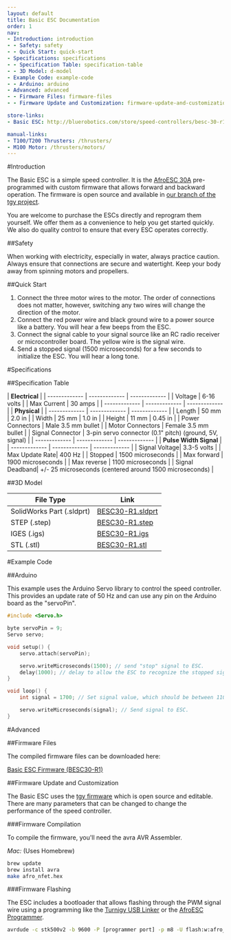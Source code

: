 ```yaml
---
layout: default
title: Basic ESC Documentation
order: 1
nav:
- Introduction: introduction
- - Safety: safety
- - Quick Start: quick-start
- Specifications: specifications
- - Specification Table: specification-table
- - 3D Model: d-model
- Example Code: example-code
- - Arduino: arduino
- Advanced: advanced
- - Firmware Files: firmware-files
- - Firmware Update and Customization: firmware-update-and-customization

store-links:
- Basic ESC: http://bluerobotics.com/store/speed-controllers/besc-30-r1/

manual-links:
- T100/T200 Thrusters: /thrusters/
- M100 Motor: /thrusters/motors/
---
```


#Introduction

The Basic ESC is a simple speed controller. It is the [AfroESC 30A](#) pre-programmed with custom firmware that allows forward and backward operation. The firmware is open source and available in [our branch of the tgy project](http://github.com/bluerobotics/tgy).

You are welcome to purchase the ESCs directly and reprogram them yourself. We offer them as a convenience to help you get started quickly. We also do quality control to ensure that every ESC operates correctly. 

##Safety 

<i class="fa fa-exclamation-triangle fa-fw fa-2x text-warning"></i> When working with electricity, especially in water, always practice caution. Always ensure that connections are secure and watertight. Keep your body away from spinning motors and propellers.

##Quick Start

1. Connect the three motor wires to the motor. The order of connections does not matter, however, switching any two wires will change the direction of the motor.
2. Connect the red power wire and black ground wire to a power source like a battery. You will hear a few beeps from the ESC.
3. Connect the signal cable to your signal source like an RC radio receiver or microcontroller board. The yellow wire is the signal wire.
4. Send a stopped signal (1500 microseconds) for a few seconds to initialize the ESC. You will hear a long tone.

#Specifications

##Specification Table

|                 **Electrical**                |
| ------------- | ------------- | ------------- |
| Voltage       | 6-16 volts                    |
| Max Current   | 30 amps                       |
| ------------- | ------------- | ------------- |
|                  **Physical**                 |
| ------------- | ------------- | ------------- |
| Length        | 50 mm         | 2.0 in        |
| Width         | 25 mm         | 1.0 in        |
| Height        | 11 mm         | 0.45 in       |
| Power Connectors | Male 3.5 mm bullet         |
| Motor Connectors | Female 3.5 mm bullet       |
| Signal Connector | 3-pin servo connector (0.1" pitch) (ground, 5V, signal) |
| ------------- | ------------- | ------------- |
|            **Pulse Width Signal**             |
| ------------- | ------------- | ------------- |
| Signal Voltage| 3.3-5 volts                   |
| Max Update Rate| 400 Hz                       |
| Stopped       | 1500 microseconds             |
| Max forward   | 1900 microseconds             |
| Max reverse   | 1100 microseconds             |
| Signal Deadband| +/- 25 microseconds (centered around 1500 microseconds) |

##3D Model

| File Type                  | Link                          |
| -------------------------- | ----------------------------- |
| SolidWorks Part (.sldprt)  | [BESC30-R1.sldprt](cad/BESC30-R1.sldprt) |
| STEP (.step)               | [BESC30-R1.step](cad/BESC30-R1.step)   |
| IGES (.igs)                | [BESC30-R1.igs](cad/BESC30-R1.igs) |
| STL (.stl)                 | [BESC30-R1.stl](cad/BESC30-R1.stl) |

#Example Code

##Arduino

This example uses the Arduino Servo library to control the speed controller. This provides an update rate of 50 Hz and can use any pin on the Arduino board as the "servoPin".

~~~~~~~~~~ cpp
#include <Servo.h>

byte servoPin = 9;
Servo servo;

void setup() {
	servo.attach(servoPin);

	servo.writeMicroseconds(1500); // send "stop" signal to ESC.
	delay(1000); // delay to allow the ESC to recognize the stopped signal
}

void loop() {
	int signal = 1700; // Set signal value, which should be between 1100 and 1900

	servo.writeMicroseconds(signal); // Send signal to ESC.
}
~~~~~~~~~~~~~~~~

#Advanced

##Firmware Files

The compiled firmware files can be downloaded here: 

[<i class="fa fa-download fa-fw"></i> Basic ESC Firmware (BESC30-R1)](#)

##Firmware Update and Customization

The Basic ESC uses the [tgy firmware](http://github.com/bluerobotics/tgy) which is open source and editable. There are many parameters that can be changed to change the performance of the speed controller. 

###Firmware Compilation

To compile the firmware, you'll need the avra AVR Assembler.

*Mac:* (Uses Homebrew)

~~~ bash
brew update
brew install avra
make afro_nfet.hex
~~~

###Firmware Flashing

The ESC includes a bootloader that allows flashing through the PWM signal wire using a programming like the [Turnigy USB Linker](http://www.hobbyking.com/hobbyking/store/__10628__turnigy_usb_linker_for_aquastar_super_brain.html) or the [AfroESC Programmer](http://www.hobbyking.com/hobbyking/store/__39437__afro_esc_usb_programming_tool.html). 

~~~ bash
avrdude -c stk500v2 -b 9600 -P [programmer port] -p m8 -U flash:w:afro_nfet_besc30_r1.hex:i
~~~